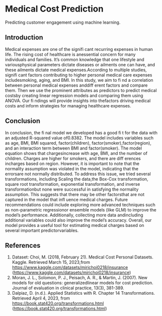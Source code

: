 # Medical Cost Prediction
Predicting customer engagement using machine learning.

## Introduction

Medical expenses are one of the signifi cant recurring expenses in human life. The rising cost of healthcare is anessential concern for many individuals and families. It’s common knowledge that one lifestyle and variousphysical parameters dictate diseases or ailments one can have, and these ailments dictate medical expenses.According to multiple studies, signifi cant factors contributing to higher personal medical care expenses includesmoking, aging, and BMI. In this study, we aim to fi nd a correlation between personal medical expenses anddiff erent factors and compare them. Then we use the prominent attributes as predictors to predict medical costsby creating linear regression models and comparing them using ANOVA. Our fi ndings will provide insights into thefactors driving medical costs and inform strategies for managing healthcare expenses.

## Conclusion

In conclusion, the fi nal model we developed has a good fi t for the data with an adjusted R-squared value of0.8382. The model includes variables such as age, BMI, BMI squared, factor(children), factor(smoker),factor(region), and an interaction term between BMI and factor(smoker). The model equation shows that chargesincrease with age, BMI, and the number of children. Charges are higher for smokers, and there are diff erences incharges based on region.
However, it is important to note that the normality assumption was violated in the model, indicating that the errorsare not normally distributed. To address this issue, we tried several transformations, including Scaling the data,the Box-Cox transformation, square root transformation, exponential transformation, and inverse transformationbut none were successful in satisfying the normality assumption. This suggests that there may be other factorsthat are not captured in the model that infl uence medical charges.
Future recommendations could include exploring more advanced techniques such as non-parametric regressionor ensemble models (like GLM) to improve the model’s performance. Additionally, collecting more data andincluding additional variables could also improve the model’s accuracy.
Overall, our model provides a useful tool for estimating medical charges based on several important predictorvariables.

## References

1. Dataset: Choi, M. (2018, February 21). Medical Cost Personal Datasets. Kaggle. Retrieved March 15, 2023,from
https://www.kaggle.com/datasets/mirichoi0218/insurance
(https://www.kaggle.com/datasets/mirichoi0218/insurance)
2. Moran, J. L., Solomon, P. J., Peisach, A. R., & Martin, J. (2007). New models for old questions: generalizedlinear models for cost prediction. Journal of evaluation in clinical practice, 13(3), 381-389.
3. Dalpiaz, D. (n.d.). Applied Statistics with R. Chapter 14 Transformations. Retrieved April 4, 2023, from
https://book.stat420.org/transformations.html (https://book.stat420.org/transformations.html)

